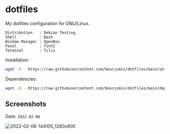 # dotfiles

My dotfiles configuration for GNU/Linux. 

```
Distribution   : Debian Testing
Shell          : Bash
Window Manager : OpenBox
Panel          : Tint2
Terminal       : Tilix
```

Installation: <br/>
```sh
wget -O - https://raw.githubusercontent.com/beucismis/dotfiles/main/setup.sh | bash
```
Dependencies:
```sh
wget -O - https://raw.githubusercontent.com/beucismis/dotfiles/main/dependencies.sh | bash
```

## Screenshots

Date: `2022-02-06`

![2022-02-06-144105_1280x800](https://user-images.githubusercontent.com/40023234/152679184-36933088-470a-49ce-b0f2-8e616e489983.png)
